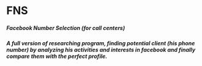 # FNS
<h5 color="red">Facebook Number Selection (for call centers)<h5/>

A full version of researching program, finding potential client (his phone number) by analyzing his activities and interests in facebook and finally compare them with the perfect profile.
